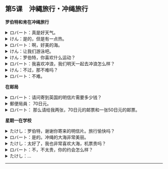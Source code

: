 ## 第5课　沖縄旅行・冲绳旅行
**罗伯特和肯在冲绳旅行**
<details>
<summary>
ロバート：真是好天气。</summary>

いい天気ですね。
</details>

<details>
<summary>
けん：是的，但是有一点热。</summary>

そうですね。でも、ちょっと暑いですね。
</details>

<details>
<summary>
ロバート：啊，好美的海。</summary>

わあ、きれいな海！
</details>

<details>
<summary>
けん：让我们游泳吧。</summary>

泳ぎましょう。
</details>

<details>
<summary>
けん：罗伯特，你喜欢什么运动？</summary>

ロバートさんはどんなスポーツが好きですか。
</details>

<details>
<summary>
ロバート：我喜欢冲浪，我们明天一起去冲浪怎么样？</summary>

サーフィンが好きです。明日一緒にやりましょうか。
</details>

<details>
<summary>
けん：不过，那不难吗？</summary>

でも、難しくありませんが。
</details>

<details>
<summary>
ロバート：不难。</summary>

大丈夫ですよ。
</details>

**在邮局**
<details>
<summary>
ロバート：请问寄到英国的明信片需要多少钱？</summary>

すみません。はがきは、イギリスまでいくらですか。
</details>

<details>
<summary>
郵便局員： 70日元。</summary>

七十円です
</details>

<details>
<summary>
ロバート： 那么请给我两张，70日元的邮票和一张50日元的邮票。</summary>

じゃあ、七十円切手を二枚お願いします。それから、五十円切手を一枚ください。
</details>

**星期一在学校**
<details>
<summary>
たけし：罗伯特，谢谢你寄来的明信片。旅行愉快吗？</summary>

ロバートさん、はがき、ありがとう。旅行は楽しかったですか。
</details>

<details>
<summary>
ロバート：是的。冲绳的大海非常美丽。</summary>

ええ。沖縄の海はとても綺麗ですたよ。
</details>

<details>
<summary>
たけし：太好了，我也非常喜欢大海，机票贵吗？</summary>

よかったですね。僕も海が大好きです。飛行機の切符は高かったですか。
</details>

<details>
<summary>
ロバート：不，不太贵，你的约会怎么样？</summary>

いいえ。あまり高くありませんでした。たけしさんのデートはどうでしたか。
</details>

<details>
<summary>
たけし：…</summary>

...
</details>

---
